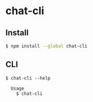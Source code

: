 # chat-cli

## Install

```bash
$ npm install --global chat-cli
```

## CLI

```
$ chat-cli --help

  Usage
    $ chat-cli
```
